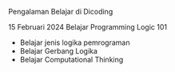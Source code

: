 Pengalaman Belajar di Dicoding

15 Februari 2024
Belajar Programming Logic 101
* Belajar jenis logika pemrograman
* Belajar Gerbang Logika
* Belajar Computational Thinking
